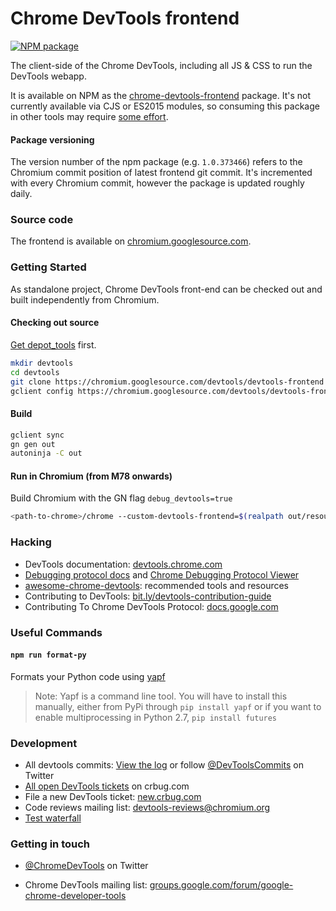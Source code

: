# Chrome DevTools frontend

<!-- [START badges] -->
[![NPM package](https://img.shields.io/npm/v/chrome-devtools-frontend.svg)](https://npmjs.org/package/chrome-devtools-frontend)
<!-- [END badges] -->

The client-side of the Chrome DevTools, including all JS & CSS to run the DevTools webapp.

It is available on NPM as the [chrome-devtools-frontend](https://www.npmjs.com/package/chrome-devtools-frontend) package. It's not currently available via CJS or ES2015 modules, so consuming this package in other tools may require [some effort](https://github.com/paulirish/devtools-timeline-model/blob/master/index.js).

#### Package versioning
The version number of the npm package (e.g. `1.0.373466`) refers to the Chromium commit position of latest frontend git commit. It's incremented with every Chromium commit, however the package is updated roughly daily.

### Source code
The frontend is available on [chromium.googlesource.com](https://chromium.googlesource.com/devtools/devtools-frontend).

### Getting Started

As standalone project, Chrome DevTools front-end can be checked out and built independently from Chromium.

#### Checking out source

[Get depot_tools](https://commondatastorage.googleapis.com/chrome-infra-docs/flat/depot_tools/docs/html/depot_tools_tutorial.html#_setting_up) first.

```bash
mkdir devtools
cd devtools
git clone https://chromium.googlesource.com/devtools/devtools-frontend
gclient config https://chromium.googlesource.com/devtools/devtools-frontend --unmanaged
```

#### Build
```bash
gclient sync
gn gen out
autoninja -C out
```

#### Run in Chromium (from M78 onwards)
Build Chromium with the GN flag `debug_devtools=true`
```bash
<path-to-chrome>/chrome --custom-devtools-frontend=$(realpath out/resources/inspector)
```

### Hacking
* DevTools documentation: [devtools.chrome.com](https://devtools.chrome.com)
* [Debugging protocol docs](https://developer.chrome.com/devtools/docs/debugger-protocol) and [Chrome Debugging Protocol Viewer](http://chromedevtools.github.io/debugger-protocol-viewer/)
* [awesome-chrome-devtools](https://github.com/paulirish/awesome-chrome-devtools): recommended tools and resources
* Contributing to DevTools: [bit.ly/devtools-contribution-guide](http://bit.ly/devtools-contribution-guide)
* Contributing To Chrome DevTools Protocol: [docs.google.com](https://docs.google.com/document/d/1c-COD2kaK__5iMM5SEx-PzNA7HFmgttcYfOHHX0HaOM/edit?usp=sharing)

### Useful Commands

#### `npm run format-py`
Formats your Python code using [yapf](https://github.com/google/yapf)

> Note: Yapf is a command line tool. You will have to install this manually, either from PyPi through `pip install yapf` or if you want to enable multiprocessing in Python 2.7, `pip install futures`

### Development
* All devtools commits: [View the log] or follow [@DevToolsCommits] on Twitter
* [All open DevTools tickets] on crbug.com
* File a new DevTools ticket: [new.crbug.com](https://bugs.chromium.org/p/chromium/issues/entry?labels=OS-All,Type-Bug,Pri-2&components=Platform%3EDevTools)
* Code reviews mailing list: [devtools-reviews@chromium.org]
* [Test waterfall]

### Getting in touch
* [@ChromeDevTools] on Twitter
* Chrome DevTools mailing list: [groups.google.com/forum/google-chrome-developer-tools](https://groups.google.com/forum/#!forum/google-chrome-developer-tools)

  [devtools-reviews@chromium.org]: https://groups.google.com/a/chromium.org/forum/#!forum/devtools-reviews
  [View the log]: https://chromium.googlesource.com/devtools/devtools-frontend/+log/master
  [@ChromeDevTools]: http://twitter.com/ChromeDevTools
  [@DevToolsCommits]: http://twitter.com/DevToolsCommits
  [all open DevTools tickets]: https://bugs.chromium.org/p/chromium/issues/list?can=2&q=component%3APlatform%3EDevTools&sort=&groupby=&colspec=ID+Stars+Owner+Summary+Modified+Opened
  [Test waterfall]: https://ci.chromium.org/p/devtools-frontend/g/main/console
